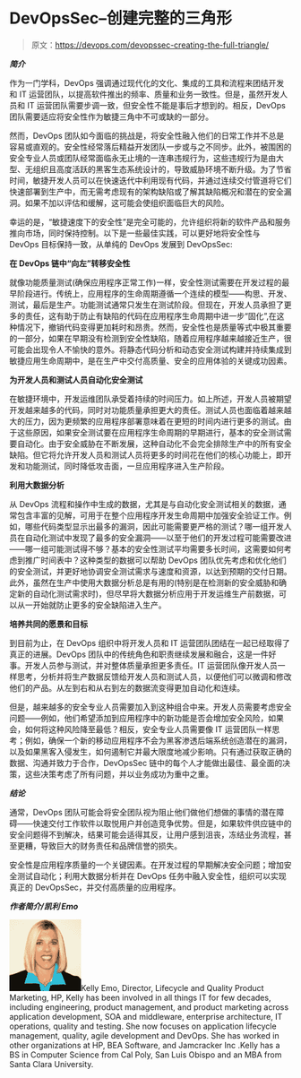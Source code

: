 # DevOpsSec–创建完整的三角形

> 原文：<https://devops.com/devopssec-creating-the-full-triangle/>

***简介***

作为一门学科，DevOps 强调通过现代化的文化、集成的工具和流程来团结开发和 IT 运营团队，以提高软件推出的频率、质量和业务一致性。但是，虽然开发人员和 IT 运营团队需要步调一致，但安全性不能是事后才想到的。相反，DevOps 团队需要适应将安全性作为敏捷三角中不可或缺的一部分。

然而，DevOps 团队如今面临的挑战是，将安全性融入他们的日常工作并不总是容易或直观的。安全性经常落后精益开发团队一步或与之不同步。此外，被围困的安全专业人员或团队经常面临永无止境的一连串违规行为，这些违规行为是由大型、无组织且高度活跃的黑客生态系统设计的，导致威胁环境不断升级。为了节省时间，敏捷开发人员可以在快速迭代中利用现有代码，并通过连续交付管道将它们快速部署到生产中，而无需考虑现有的架构缺陷或了解其缺陷概况和潜在的安全漏洞。如果不加以评估和缓解，这可能会使组织面临巨大的风险。

幸运的是，“敏捷速度下的安全性”是完全可能的，允许组织将新的软件产品和服务推向市场，同时保持控制。以下是一些最佳实践，可以更好地将安全性与 DevOps 目标保持一致，从单纯的 DevOps 发展到 DevOpsSec:

**在 DevOps 链中“向左”转移安全性**

就像功能质量测试(确保应用程序正常工作)一样，安全性测试需要在开发过程的最早阶段进行。传统上，应用程序的生命周期遵循一个连续的模型——构思、开发、测试，最后是生产。功能测试通常只发生在测试阶段。但现在，开发人员承担了更多的责任，这有助于防止有缺陷的代码在应用程序生命周期中进一步“固化”,在这种情况下，撤销代码变得更加耗时和昂贵。然而，安全性也是质量等式中极其重要的一部分，如果在早期没有检测到安全性缺陷，随着应用程序越来越接近生产，很可能会出现令人不愉快的意外。将静态代码分析和动态安全测试构建并持续集成到敏捷应用生命周期中，是在生产中交付高质量、安全的应用体验的关键成功因素。

**为开发人员和测试人员自动化安全测试**

在敏捷环境中，开发运维团队承受着持续的时间压力。如上所述，开发人员被期望开发越来越多的代码，同时对功能质量承担更大的责任。测试人员也面临着越来越大的压力，因为更频繁的应用程序部署意味着在更短的时间内进行更多的测试。由于这些原因，如果安全测试要在应用程序生命周期的早期进行，基本的安全测试需要自动化。由于安全威胁在不断发展，这种自动化不会完全排除生产中的所有安全缺陷。但它将允许开发人员和测试人员将更多的时间花在他们的核心功能上，即开发和功能测试，同时降低攻击面，一旦应用程序进入生产阶段。

**利用大数据分析**

从 DevOps 流程和操作中生成的数据，尤其是与自动化安全测试相关的数据，通常包含丰富的见解，可用于在整个应用程序开发生命周期中加强安全验证工作。例如，哪些代码类型显示出最多的漏洞，因此可能需要更严格的测试？哪一组开发人员在自动化测试中发现了最多的安全漏洞——以至于他们的开发过程可能需要改进——哪一组可能测试得不够？基本的安全性测试平均需要多长时间，这需要如何考虑到推广时间表中？这种类型的数据可以帮助 DevOps 团队优先考虑和优化他们的安全测试，并更好地协调安全测试需求与速度和资源，以达到预期的交付日期。此外，虽然在生产中使用大数据分析总是有用的(特别是在检测新的安全威胁和确定新的自动化测试需求时)，但尽早将大数据分析应用于开发运维生产前数据，可以从一开始就防止更多的安全缺陷进入生产。

**培养共同的愿景和目标**

到目前为止，在 DevOps 组织中将开发人员和 IT 运营团队团结在一起已经取得了真正的进展。DevOps 团队中的传统角色和职责继续发展和融合，这是一件好事。开发人员参与测试，并对整体质量承担更多责任。IT 运营团队像开发人员一样思考，分析并将生产数据反馈给开发人员和测试人员，以便他们可以微调和修改他们的产品。从左到右和从右到左的数据流变得更加自动化和连续。

但是，越来越多的安全专业人员需要加入到这种组合中来。开发人员需要考虑安全问题——例如，他们希望添加到应用程序中的新功能是否会增加安全风险，如果会，如何将这种风险降至最低？相反，安全专业人员需要像 IT 运营团队一样思考；例如，确保一个新的移动应用程序不会为黑客渗透后端系统创造潜在的漏洞，以及如果黑客入侵发生，如何遏制它并最大限度地减少影响。只有通过获取正确的数据、沟通并致力于合作，DevOpsSec 链中的每个人才能做出最佳、最全面的决策，这些决策考虑了所有问题，并以业务成功为重中之重。

***结论***

通常，DevOps 团队可能会将安全团队视为阻止他们做他们想做的事情的潜在障碍——快速交付工作软件以取悦用户并创造竞争优势。但是，如果软件供应链中的安全问题得不到解决，结果可能会适得其反，让用户感到沮丧，冻结业务流程，甚至更糟，导致巨大的财务责任和品牌信誉的损失。

安全性是应用程序质量的一个关键因素。在开发过程的早期解决安全问题；增加安全测试自动化；利用大数据分析并在 DevOps 任务中融入安全性，组织可以实现真正的 DevOpsSec，并交付高质量的应用程序。

***作者简介/凯利 Emo***

[![Kelly-Emo- Director-Lifecycle-and-Quality-HP.jpgProduct Marketing](img/89ca997cc64d52e99f20afbf83b3de3c.png)](https://devops.com/wp-content/uploads/2015/09/Kelly-Emo-Director-Lifecycle-and-Quality-HP.jpgProduct-Marketing.png)Kelly Emo, Director, Lifecycle and Quality Product Marketing, HP, Kelly has been involved in all things IT for few decades, including engineering, product management, and product marketing across application development, SOA and middleware, enterprise architecture, IT operations, quality and testing. She now focuses on application lifecycle management, quality, agile development and DevOps. She has worked in other organizations at HP, BEA Software, and Jamcracker Inc .Kelly has a BS in Computer Science from Cal Poly, San Luis Obispo and an MBA from Santa Clara University.
